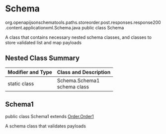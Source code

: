 # Schema
org.openapijsonschematools.paths.storeorder.post.responses.response200.content.applicationxml.Schema.java
public class Schema

A class that contains necessary nested schema classes, and classes to store validated list and map payloads

## Nested Class Summary
| Modifier and Type | Class and Description |
| ----------------- | ---------------------- |
| static class | Schema.Schema1<br> schema class |

## Schema1
public class Schema1
extends [Order.Order1](../../../../../../../../components/schemas/Order.md#order1)

A schema class that validates payloads
